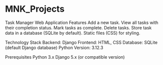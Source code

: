 # MNK_Projects

Task Manager Web Application
Features
  Add a new task.
  View all tasks with their completion status.
  Mark tasks as complete.
  Delete tasks.
  Store task data in a database (SQLite by default).
  Static files (CSS) for styling.
  
Technology Stack
  Backend: Django
  Frontend: HTML, CSS
  Database: SQLite (default Django database)
  Python Version: 3.12.3
  
Prerequisites
  Python 3.x
  Django 5.x (or compatible version)
